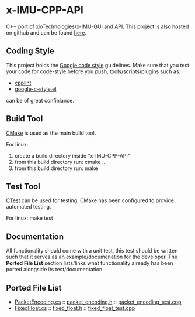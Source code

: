 x-IMU-CPP-API
=============

C++ port of xioTechnologies/x-IMU-GUI and API.
This project is also hosted on github and can be found [here](https://github.com/xioTechnologies/x-IMU-GUI).

Coding Style
------------
This project holds the [Google code style](http://google-styleguide.googlecode.com/svn/trunk/cppguide.html) guidelines.
Make sure that you test your code for code-style before you push, tools/scripts/plugins such as:

+ [cpplint](http://google-styleguide.googlecode.com/svn/trunk/cpplint/cpplint.py)
+ [google-c-style.el](http://google-styleguide.googlecode.com/svn/trunk/google-c-style.el)

can be of great confiniance.

Build Tool
------------
[CMake](http://www.cmake.org) is used as the main build tool.

For linux:
   1. create a build directory inside "x-IMU-CPP-API"
   2. from this build directory run: cmake ..
   3. from this build directory run: make

Test Tool
-----------
[CTest](http://www.cmake.org/cmake/help/v2.8.8/ctest.html) can be used for testing.
CMake has been configured to provide automated testing.

For linux: make test 

Documentation
--------------
All functionality should come with a unit test, this test should be written such that it
serves as an example/documenation for the developer. The **Ported File List** section lists/links
what functionality already has been ported alongside its test/documentation.

Ported File List
----------------
+ [PacketEncoding.cs](https://github.com/xioTechnologies/x-IMU-GUI/blob/master/x-IMU%20API/PacketEncoding.cs) ::  [packet_encoding.h](https://github.com/Auke-Dirk/x-IMU-CPP-API/blob/master/include/ximuapi/packet/packet_encoding.h) ::
[packet_encoding_test.cpp](https://github.com/Auke-Dirk/x-IMU-CPP-API/blob/master/tests/packet_encoding_test.cpp)
+ [FixedFloat.cs](https://github.com/xioTechnologies/x-IMU-GUI/blob/master/x-IMU%20API/FixedFloat.cs)  :: [fixed_float.h](https://github.com/Auke-Dirk/x-IMU-CPP-API/blob/master/include/ximuapi/utils/fixed_float.h) :: [fixed_float_test.cpp](https://github.com/Auke-Dirk/x-IMU-CPP-API/blob/master/tests/fixed_float_test.cpp) 
